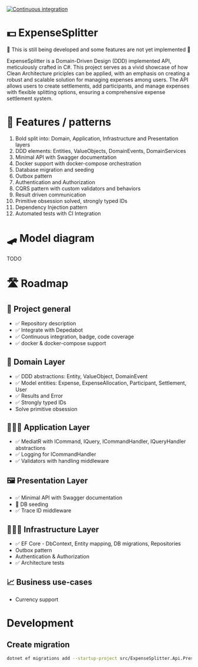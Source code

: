 ﻿[![Continuous integration](https://github.com/rutkowski-tomasz/ExpenseSplitter/actions/workflows/continuous-integration.yml/badge.svg)](https://github.com/rutkowski-tomasz/ExpenseSplitter/actions/workflows/continuous-integration.yml)

# 💵 ExpenseSplitter

🚧 This is still being developed and some features are not yet implemented 🚧

ExpenseSplitter is a Domain-Driven Design (DDD) implemented API, meticulously crafted in C#. This project serves as a vivid showcase of how Clean Architecture priciples can be applied, with an emphasis on creating a robust and scalable solution for managing expenses among users. The API allows users to create settlements, add participants, and manage expenses with flexible splitting options, ensuring a comprehensive expense settlement system.

# 🦩 Features / patterns

1. Bold split into: Domain, Application, Infrastructure and Presentation layers
2. DDD elements: Entities, ValueObjects, DomainEvents, DomainServices
3. Minimal API with Swagger documentation
4. Docker support with docker-compose orchestration
5. Database migration and seeding
6. Outbox pattern
7. Authentication and Authorization
8. CQRS pattern with custom validators and behaviors
9. Result driven communication
10. Primitive obsession solved, strongly typed IDs
11. Dependency Injection pattern
12. Automated tests with CI Integration

# 🛹 Model diagram

TODO

# 🛣️ Roadmap

## 🎯 Project general

- ✅ Repository description
- ✅ Integrate with Depedabot
- ✅ Continuous integration, badge, code coverage
- ✅ docker & docker-compose support 

## 📃 Domain Layer

- ✅ DDD abstractions: Entity, ValueObject, DomainEvent
- ✅ Model entities: Expense, ExpenseAllocation, Participant, Settlement, User
- ✅ Results and Error
- ✅ Strongly typed IDs
- Solve primitive obsession

## 🧑🏻‍💼 Application Layer

- ✅ MediatR with ICommand, IQuery, ICommandHandler, IQueryHandler abstractions
- ✅ Logging for ICommandHandler
- ✅ Validators with handling middleware

## 🖼️ Presentation Layer

- ✅ Minimal API with Swagger documentation
- 🔄 DB seeding
- ✅ Trace ID middleware

## 🧑🏻‍🔧 Infrastructure Layer

- ✅ EF Core - DbContext, Entity mapping, DB migrations, Repositories
- Outbox pattern
- Authentication & Authorization
- ✅ Architecture tests

## 📈 Business use-cases

- Currency support

# Development

## Create migration

```sh
dotnet ef migrations add --startup-project src/ExpenseSplitter.Api.Presentation --project src/ExpenseSplitter.Api.Infrastructure ...
```

